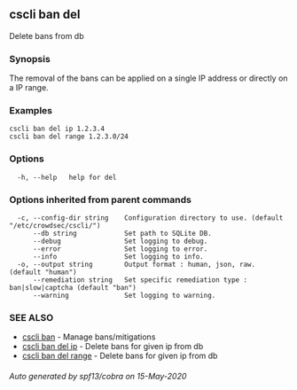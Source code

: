 ## cscli ban del

Delete bans from db

### Synopsis

The removal of the bans can be applied on a single IP address or directly on a IP range.

### Examples

```
cscli ban del ip 1.2.3.4  
cscli ban del range 1.2.3.0/24
```

### Options

```
  -h, --help   help for del
```

### Options inherited from parent commands

```
  -c, --config-dir string    Configuration directory to use. (default "/etc/crowdsec/cscli/")
      --db string            Set path to SQLite DB.
      --debug                Set logging to debug.
      --error                Set logging to error.
      --info                 Set logging to info.
  -o, --output string        Output format : human, json, raw. (default "human")
      --remediation string   Set specific remediation type : ban|slow|captcha (default "ban")
      --warning              Set logging to warning.
```

### SEE ALSO

* [cscli ban](cscli_ban.md)	 - Manage bans/mitigations
* [cscli ban del ip](cscli_ban_del_ip.md)	 - Delete bans for given ip from db
* [cscli ban del range](cscli_ban_del_range.md)	 - Delete bans for given ip from db

###### Auto generated by spf13/cobra on 15-May-2020
